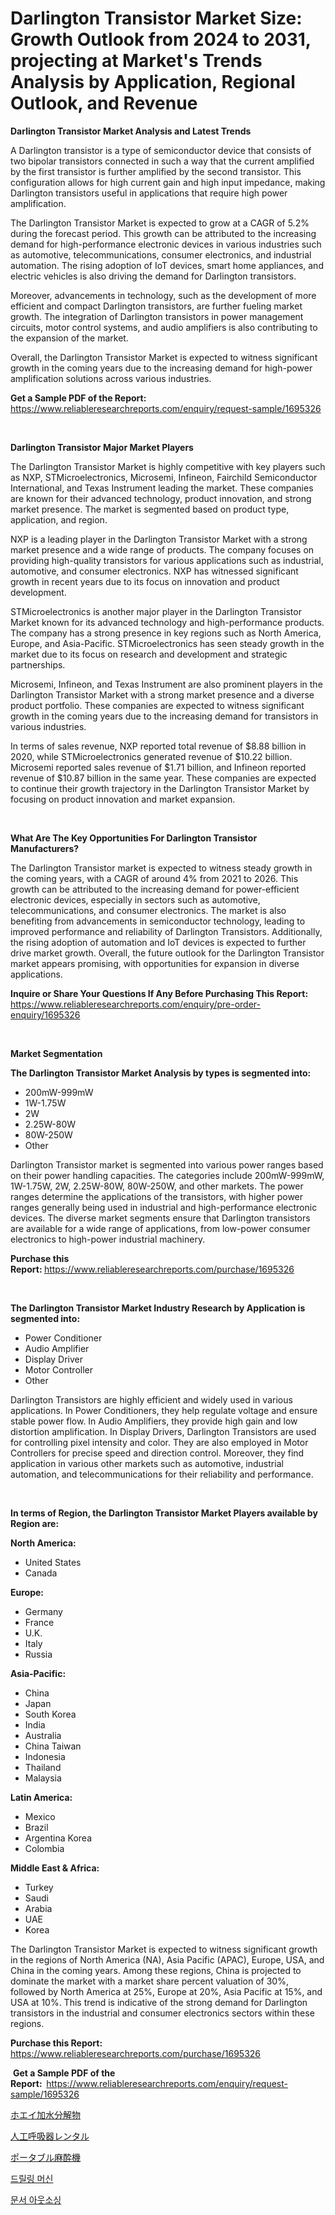 <p><h1>Darlington Transistor Market Size: Growth Outlook from 2024 to 2031, projecting at Market's Trends Analysis by Application, Regional Outlook, and Revenue</h1></p><p><strong>Darlington Transistor Market Analysis and Latest Trends</strong></p>
<p><p>A Darlington transistor is a type of semiconductor device that consists of two bipolar transistors connected in such a way that the current amplified by the first transistor is further amplified by the second transistor. This configuration allows for high current gain and high input impedance, making Darlington transistors useful in applications that require high power amplification.</p><p>The Darlington Transistor Market is expected to grow at a CAGR of 5.2% during the forecast period. This growth can be attributed to the increasing demand for high-performance electronic devices in various industries such as automotive, telecommunications, consumer electronics, and industrial automation. The rising adoption of IoT devices, smart home appliances, and electric vehicles is also driving the demand for Darlington transistors.</p><p>Moreover, advancements in technology, such as the development of more efficient and compact Darlington transistors, are further fueling market growth. The integration of Darlington transistors in power management circuits, motor control systems, and audio amplifiers is also contributing to the expansion of the market.</p><p>Overall, the Darlington Transistor Market is expected to witness significant growth in the coming years due to the increasing demand for high-power amplification solutions across various industries.</p></p>
<p><strong>Get a Sample PDF of the Report:&nbsp;</strong> <a href="https://www.reliableresearchreports.com/enquiry/request-sample/1695326">https://www.reliableresearchreports.com/enquiry/request-sample/1695326</a></p>
<p>&nbsp;</p>
<p><strong>Darlington Transistor Major Market Players</strong></p>
<p><p>The Darlington Transistor Market is highly competitive with key players such as NXP, STMicroelectronics, Microsemi, Infineon, Fairchild Semiconductor International, and Texas Instrument leading the market. These companies are known for their advanced technology, product innovation, and strong market presence. The market is segmented based on product type, application, and region.</p><p>NXP is a leading player in the Darlington Transistor Market with a strong market presence and a wide range of products. The company focuses on providing high-quality transistors for various applications such as industrial, automotive, and consumer electronics. NXP has witnessed significant growth in recent years due to its focus on innovation and product development.</p><p>STMicroelectronics is another major player in the Darlington Transistor Market known for its advanced technology and high-performance products. The company has a strong presence in key regions such as North America, Europe, and Asia-Pacific. STMicroelectronics has seen steady growth in the market due to its focus on research and development and strategic partnerships.</p><p>Microsemi, Infineon, and Texas Instrument are also prominent players in the Darlington Transistor Market with a strong market presence and a diverse product portfolio. These companies are expected to witness significant growth in the coming years due to the increasing demand for transistors in various industries.</p><p>In terms of sales revenue, NXP reported total revenue of $8.88 billion in 2020, while STMicroelectronics generated revenue of $10.22 billion. Microsemi reported sales revenue of $1.71 billion, and Infineon reported revenue of $10.87 billion in the same year. These companies are expected to continue their growth trajectory in the Darlington Transistor Market by focusing on product innovation and market expansion.</p></p>
<p>&nbsp;</p>
<p><strong>What Are The Key Opportunities For Darlington Transistor Manufacturers?</strong></p>
<p><p>The Darlington Transistor market is expected to witness steady growth in the coming years, with a CAGR of around 4% from 2021 to 2026. This growth can be attributed to the increasing demand for power-efficient electronic devices, especially in sectors such as automotive, telecommunications, and consumer electronics. The market is also benefiting from advancements in semiconductor technology, leading to improved performance and reliability of Darlington Transistors. Additionally, the rising adoption of automation and IoT devices is expected to further drive market growth. Overall, the future outlook for the Darlington Transistor market appears promising, with opportunities for expansion in diverse applications.</p></p>
<p><strong>Inquire or Share Your Questions If Any Before Purchasing This Report:</strong> <a href="https://www.reliableresearchreports.com/enquiry/pre-order-enquiry/1695326">https://www.reliableresearchreports.com/enquiry/pre-order-enquiry/1695326</a></p>
<p>&nbsp;</p>
<p><strong>Market Segmentation</strong></p>
<p><strong>The Darlington Transistor Market Analysis by types is segmented into:</strong></p>
<p><ul><li>200mW-999mW</li><li>1W-1.75W</li><li>2W</li><li>2.25W-80W</li><li>80W-250W</li><li>Other</li></ul></p>
<p><p>Darlington Transistor market is segmented into various power ranges based on their power handling capacities. The categories include 200mW-999mW, 1W-1.75W, 2W, 2.25W-80W, 80W-250W, and other markets. The power ranges determine the applications of the transistors, with higher power ranges generally being used in industrial and high-performance electronic devices. The diverse market segments ensure that Darlington transistors are available for a wide range of applications, from low-power consumer electronics to high-power industrial machinery.</p></p>
<p><strong>Purchase this Report:&nbsp;</strong><a href="https://www.reliableresearchreports.com/purchase/1695326">https://www.reliableresearchreports.com/purchase/1695326</a></p>
<p>&nbsp;</p>
<p><strong>The Darlington Transistor Market Industry Research by Application is segmented into:</strong></p>
<p><ul><li>Power Conditioner</li><li>Audio Amplifier</li><li>Display Driver</li><li>Motor Controller</li><li>Other</li></ul></p>
<p><p>Darlington Transistors are highly efficient and widely used in various applications. In Power Conditioners, they help regulate voltage and ensure stable power flow. In Audio Amplifiers, they provide high gain and low distortion amplification. In Display Drivers, Darlington Transistors are used for controlling pixel intensity and color. They are also employed in Motor Controllers for precise speed and direction control. Moreover, they find application in various other markets such as automotive, industrial automation, and telecommunications for their reliability and performance.</p></p>
<p>&nbsp;</p>
<p><strong>In terms of Region, the Darlington Transistor Market Players available by Region are:</strong></p>
<p>
    <p> <strong> North America: </strong>
        <ul>
            <li>United States</li>
            <li>Canada</li>
        </ul>
        </p> 
    <p> <strong> Europe: </strong>
        <ul>
            <li>Germany</li>
            <li>France</li>
            <li>U.K.</li>
            <li>Italy</li>
            <li>Russia</li>
        </ul>
        </p> 
    <p> <strong> Asia-Pacific: </strong>
        <ul>
            <li>China</li>
            <li>Japan</li>
            <li>South Korea</li>
            <li>India</li>
            <li>Australia</li>
            <li>China Taiwan</li>
            <li>Indonesia</li>
            <li>Thailand</li>
            <li>Malaysia</li>
        </ul>
        </p> 
    <p> <strong> Latin America: </strong>
        <ul>
            <li>Mexico</li>
            <li>Brazil</li>
            <li>Argentina Korea</li>
            <li>Colombia</li>
        </ul>
        </p> 
    <p> <strong> Middle East & Africa: </strong>
        <ul>
            <li>Turkey</li>
            <li>Saudi</li>
            <li>Arabia</li>
            <li>UAE</li>
            <li>Korea</li>
        </ul>
    </p>
    </p>
<p><p>The Darlington Transistor Market is expected to witness significant growth in the regions of North America (NA), Asia Pacific (APAC), Europe, USA, and China in the coming years. Among these regions, China is projected to dominate the market with a market share percent valuation of 30%, followed by North America at 25%, Europe at 20%, Asia Pacific at 15%, and USA at 10%. This trend is indicative of the strong demand for Darlington transistors in the industrial and consumer electronics sectors within these regions.</p></p>
<p><strong>Purchase this Report: </strong><a href="https://www.reliableresearchreports.com/purchase/1695326">https://www.reliableresearchreports.com/purchase/1695326</a></p>
<p>&nbsp;<strong>Get a Sample PDF of the Report:&nbsp;&nbsp;</strong><a href="https://www.reliableresearchreports.com/enquiry/request-sample/1695326">https://www.reliableresearchreports.com/enquiry/request-sample/1695326</a></p>
<p><strong></strong></p>
<p><p><a href="https://medium.com/@rylanaufman56456/%E3%83%9B%E3%82%A8%E3%82%A4%E3%83%92%E3%83%89%E3%83%AD%E3%83%A9%E3%82%A4%E3%82%BC%E3%83%BC%E3%83%88%E5%B8%82%E5%A0%B4-%E7%A8%AE%E9%A1%9E-%E7%94%A8%E9%80%94-%E5%9C%B0%E7%90%86%E5%88%A5%E3%81%AE%E5%8C%85%E6%8B%AC%E7%9A%84%E8%A9%95%E4%BE%A1-213d7e985f81">ホエイ加水分解物</a></p><p><a href="https://github.com/JacksonWiza1924/Market-Research-Report-List-1/blob/main/489280112269.md">人工呼吸器レンタル</a></p><p><a href="https://github.com/Calvi3ynJerde867/Market-Research-Report-List-1/blob/main/612074112268.md">ポータブル麻酔機</a></p><p><a href="https://medium.com/@ieremiapadurariu20221/%EB%93%9C%EB%A6%B4%EB%A7%81-%EA%B8%B0%EA%B3%84-%EC%8B%9C%EC%9E%A5-2031%EB%85%84%EA%B9%8C%EC%A7%80%EC%9D%98-%ED%8A%B8%EB%A0%8C%EB%93%9C-%EC%98%88%EC%B8%A1-%EB%B0%8F-%EA%B2%BD%EC%9F%81-%EB%B6%84%EC%84%9D-796ef918f972">드릴링 머신</a></p><p><a href="https://medium.com/@avramcornescu20221/%EB%AC%B8%EC%84%9C-%EC%95%84%EC%9B%83%EC%86%8C%EC%8B%B1-%EC%8B%9C%EC%9E%A5-%ED%8F%AC%EC%8B%9D-%EC%8B%9C%EC%9E%A5-%EB%8F%99%ED%96%A5-%EC%84%B1%EC%9E%A5-2024%EB%85%84%EB%B6%80%ED%84%B0-2031%EB%85%84%EA%B9%8C%EC%A7%80-%EC%98%88%EC%B8%A1-0985baac8fc4">문서 아웃소싱</a></p></p>